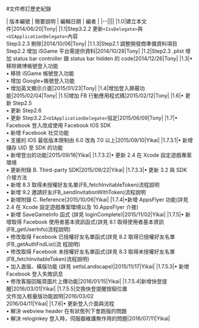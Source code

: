 #文件修訂歷史紀錄

| 版本編號 | 簡要說明 | 編輯日期 | 編者 |
|--||||
|1.0|建立本文件|2014/06/20|Tony|
|1.1|Step3.2.2 更新`<IsvDelegate>`與 `<UIApplicationDelegate>`內容 <br>Step3.2.3 刪除|2014/10/06|Tony|
|1.1.3|Step2.1 調整開發商準備資料項目 <br>Step2.2 增加 iSGame 平台需提供資料|2014/10/28|Tony|
|1.2|Step2.3 .plist 增加 status bar controller 跟 status bar hidden 的 code|2014/12/26|Tony|
|1.3|• 移除微博帳號登入功能<br>• 移除 iSGame 帳號登入功能 <br>• 增加 Google+帳號登入功能 <br>• 增加英文顯示介面|2015/01/23|Tony|
|1.4|增加登入屏蔽功能|2015/02/04|Tony|
|1.5|增加 FB 行動應用程式碼|2015/02/12|Tony|
|1.6|• 更新 Step2.5<br>• 更新 Step2.6<br>• 更新 Step3.2.2`<UIApplicationDelegate>`協定|2015/06/09|Tony|
|1.7|• Facebook 登入改成使用 Facebook IOS SDK <br>• 新增 Facebook 社交功能<br>• 支援的 IOS 最低版本限制由 6.0 改為 7.0 以上|2015/09/10|Yikai|
|1.7.3.1|• 新增儲存 UID 至 SDK 的功能 <br>• 新增登出的功能|2015/09/16|Yikai|
|1.7.3.2|• 更新 2.4 在 Xcode 設定遊戲專案環境 <br>• 更新附錄 B. Third-party SDK|2015/09/22|Yikai|
|1.7.3.3|• 更新 3.2 與 SDK 介接方法<br>• 新增 8.3 取得未授權好友名單(FB_fetchInvitableToken)流程說明<br>• 新增 9.2 邀請好友(FB_sendInvitationWithToken)流程說明<br>• 新增附錄 C. Reference|2015/10/06|Yikai|
|1.7.4|•新增 AppsFlyer 功能(詳見 2.4 在 Xcode 設定遊戲專案環境以及 10.AppsFlyer 介接)<br>• 新增 SaveGameInfo 函式 (詳見 loginComplete)|2015/11/02|Yikai|
|1.7.5|• 新增取得 Facebook 使用者基本資訊函式(詳見 8.1 取得使用者基本資訊(FB_getUserInfo)流程說明)<br>• 修改取得 Facebook 已授權好友名單函式(詳見 8.2 取得已授權好友名單(FB_getAuthFndList)流 程說明)<br>• 修改取得 Facebook 未授權好友名單函式(詳見 8.3 取得未授權好友名單 (FB_fetchInvitableToken)流程說明)<br>• 加入直版、橫版功能 (詳見 setIsLandscape)|2015/11/17|Yikai|
|1.7.5.3|• 新增 Facebook 登入失敗訊息 <br>• 修改客服回報頁圖片上傳功能|2016/01/15|Yikai|
|1.7.5.4|新增快登提醒|2016/03/01|Yikai|
|1.7.5.5|交換快登提醒按鈕位置<br>文件加入輕量版功能說明|2016/03/02<br>2016/04/11|Yikai| 
|1.7.6|• 更新登入介面與流程<br>• 解決 webview header 在有狀態列下會跑版的問題 <br>• 解決 reloginkey 登入時，伺服器維護無作用的問題|2016/07/11|Yikai|